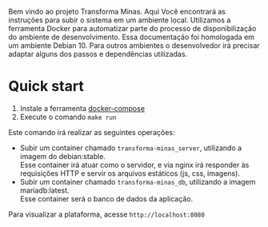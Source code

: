 Bem vindo ao projeto Transforma Minas. Aqui Você encontrará as instruções para subir o sistema em um ambiente local.
Utilizamos  a ferramenta Docker para automatizar parte do processo de  disponibilização do ambiente de desenvolvimento.
Essa documentação foi homologada em um ambiente Debian 10. Para outros ambientes o desenvolvedor irá precisar adaptar
alguns dos passos e dependências utilizadas.

# Quick start

1. Instale a ferramenta [docker-compose](https://docs.docker.com/compose/install/)
2. Execute o comando `make run`

Este comando irá realizar as seguintes operações:

- Subir um container chamado `transforma-minas_server`, utilizando a imagem do debian:stable.  
Esse container irá atuar como o servidor, e via nginx irá responder às requisições HTTP e servir os
arquivos estáticos (js, css, imagens).
- Subir um container chamado `transforma-minas_db`, utilizando a imagem mariadb:latest.  
Esse container será o banco de dados da aplicação.

Para visualizar a plataforma, acesse `http://localhost:8080`
